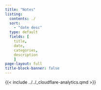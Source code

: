 ```yaml
---
title: "Notes"
listing:
  contents: ./
  sort: 
    - "date desc"
  type: default
  fields: [
    title, 
    date,  
    categories,
    description
    ]
page-layout: full
title-block-banner: false
---
```




{{< include ../../_cloudflare-analytics.qmd >}}